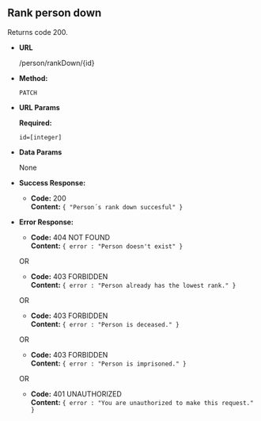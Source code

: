 **Rank person down**
----
  Returns code 200.

* **URL**

  /person/rankDown/{id}

* **Method:**

  `PATCH`
  
*  **URL Params**

   **Required:**
 
   `id=[integer]`

* **Data Params**

  None

* **Success Response:**

  * **Code:** 200 <br />
    **Content:** `{ "Person´s rank down succesful" }`
 
* **Error Response:**

  * **Code:** 404 NOT FOUND <br />
    **Content:** `{ error : "Person doesn't exist" }`

  OR

  * **Code:** 403 FORBIDDEN <br />
    **Content:** `{ error : "Person already has the lowest rank." }`

  OR
  
    * **Code:** 403 FORBIDDEN <br />
    **Content:** `{ error : "Person is deceased." }`

  OR
   
   * **Code:** 403 FORBIDDEN <br />
    **Content:** `{ error : "Person is imprisoned." }`

  OR

  * **Code:** 401 UNAUTHORIZED <br />
    **Content:** `{ error : "You are unauthorized to make this request." }`


